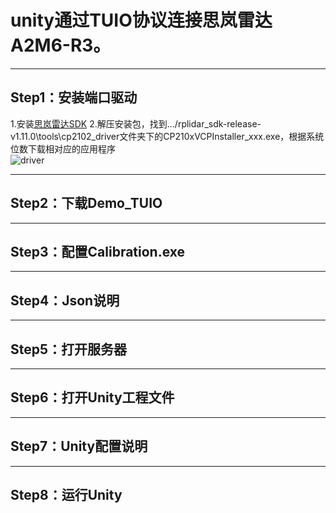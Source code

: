 # unity通过TUIO协议连接思岚雷达A2M6-R3。
***
## Step1：安装端口驱动
1.安装[思岚雷达SDK](https://download.slamtec.com/api/download/rplidar-sdk/1.11.0?lang=netural)
2.解压安装包，找到.../rplidar_sdk-release-v1.11.0\tools\cp2102_driver文件夹下的CP210xVCPInstaller_xxx.exe，根据系统位数下载相对应的应用程序  
![driver](https://jp-github.oss-cn-shenzhen.aliyuncs.com/unity-tuio-rplidar/driver.png)
*** 
## Step2：下载Demo_TUIO
***
## Step3：配置Calibration.exe
***
## Step4：Json说明
***
## Step5：打开服务器
***
## Step6：打开Unity工程文件
***
## Step7：Unity配置说明
***
## Step8：运行Unity
